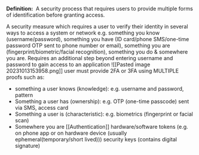**Definition:** 
 A security process that requires users to provide multiple forms of identification before granting access.

A security measure which requires a user to verify their identity in several ways to access a system or network e.g. something you know (username/password), something you have (ID card/phone SMS/one-time password OTP sent to phone number or email), something you are (fingerprint/biometric/facial recognition), something you do & somewhere you are.
Requires an additional step beyond entering username and password to gain access to an application
![[Pasted image 20231013153958.png]]
user must provide 2FA or 3FA using MULTIPLE proofs such as:
- something a user knows (knowledge): e.g. username and password, pattern
- Something a user has (ownership): e.g. OTP (one-time passcode) sent via SMS, access card
- Something a user is (characteristic): e.g. biometrics (fingerprint or facial scan)
- Somewhere you are
[[Authentication]]
hardware/software tokens (e.g. on phone app or on hardware device (usually ephemeral(temporary/short lived)))
security keys (contains digital signature)